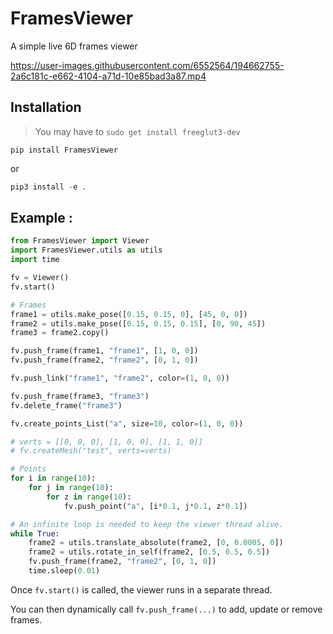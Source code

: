 # FramesViewer 

A simple live 6D frames viewer

https://user-images.githubusercontent.com/6552564/194662755-2a6c181c-e662-4104-a71d-10e85bad3a87.mp4

## Installation

> You may have to `sudo get install freeglut3-dev`

```console
pip install FramesViewer
```

or

```python
pip3 install -e .
```

## Example : 
```python
from FramesViewer import Viewer
import FramesViewer.utils as utils
import time

fv = Viewer()
fv.start()

# Frames
frame1 = utils.make_pose([0.15, 0.15, 0], [45, 0, 0])
frame2 = utils.make_pose([0.15, 0.15, 0.15], [0, 90, 45])
frame3 = frame2.copy()

fv.push_frame(frame1, "frame1", [1, 0, 0])
fv.push_frame(frame2, "frame2", [0, 1, 0])

fv.push_link("frame1", "frame2", color=(1, 0, 0))

fv.push_frame(frame3, "frame3")
fv.delete_frame("frame3")

fv.create_points_List("a", size=10, color=(1, 0, 0))

# verts = [[0, 0, 0], [1, 0, 0], [1, 1, 0]]
# fv.createMesh("test", verts=verts)

# Points
for i in range(10):
    for j in range(10):
        for z in range(10):
            fv.push_point("a", [i*0.1, j*0.1, z*0.1])

# An infinite loop is needed to keep the viewer thread alive.
while True:
    frame2 = utils.translate_absolute(frame2, [0, 0.0005, 0])
    frame2 = utils.rotate_in_self(frame2, [0.5, 0.5, 0.5])
    fv.push_frame(frame2, "frame2", [0, 1, 0])
    time.sleep(0.01)

```

Once `fv.start()` is called, the viewer runs in a separate thread. 

You can then dynamically call `fv.push_frame(...)` to add, update or remove frames.


